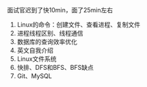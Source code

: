 面试官迟到了快10min，面了25min左右

1. Linux的命令：创建文件、查看进程、复制文件
2. 进程线程区别、线程通信
3. 数据库的查询效率优化
4. 英文自我介绍
5. Linux文件系统
6. 快排、DFS和BFS、BFS缺点
7. Git、MySQL
